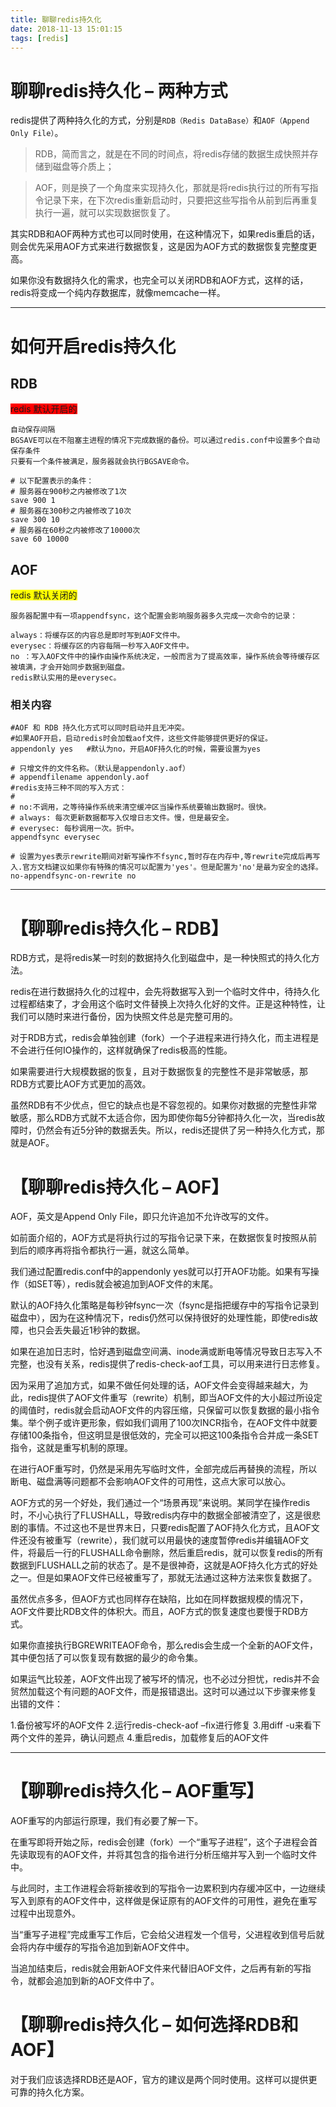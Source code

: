 ```yaml
---
title: 聊聊redis持久化
date: 2018-11-13 15:01:15
tags: [redis]
---
```


# 聊聊redis持久化 – 两种方式

redis提供了两种持久化的方式，分别是`RDB（Redis DataBase）`和`AOF（Append Only File）`。

>RDB，简而言之，就是在不同的时间点，将redis存储的数据生成快照并存储到磁盘等介质上； 


>AOF，则是换了一个角度来实现持久化，那就是将redis执行过的所有写指令记录下来，在下次redis重新启动时，只要把这些写指令从前到后再重复执行一遍，就可以实现数据恢复了。

其实RDB和AOF两种方式也可以同时使用，在这种情况下，如果redis重启的话，则会优先采用AOF方式来进行数据恢复，这是因为AOF方式的数据恢复完整度更高。

如果你没有数据持久化的需求，也完全可以关闭RDB和AOF方式，这样的话，redis将变成一个纯内存数据库，就像memcache一样。

---

<!--more-->

# 如何开启redis持久化 

## RDB
<span style="background-color: #ff0000">redis 默认开启的 </span>  

```
自动保存间隔
BGSAVE可以在不阻塞主进程的情况下完成数据的备份。可以通过redis.conf中设置多个自动保存条件
只要有一个条件被满足，服务器就会执行BGSAVE命令。

# 以下配置表示的条件：
# 服务器在900秒之内被修改了1次
save 900 1
# 服务器在300秒之内被修改了10次
save 300 10
# 服务器在60秒之内被修改了10000次
save 60 10000
```

## AOF
<span style="background-color:yellow">redis 默认关闭的</span>

```
服务器配置中有一项appendfsync，这个配置会影响服务器多久完成一次命令的记录：

always：将缓存区的内容总是即时写到AOF文件中。
everysec：将缓存区的内容每隔一秒写入AOF文件中。
no ：写入AOF文件中的操作由操作系统决定，一般而言为了提高效率，操作系统会等待缓存区被填满，才会开始同步数据到磁盘。
redis默认实用的是everysec。
```

### 相关内容
```
#AOF 和 RDB 持久化方式可以同时启动并且无冲突。  
#如果AOF开启，启动redis时会加载aof文件，这些文件能够提供更好的保证。 
appendonly yes   #默认为no，开启AOF持久化的时候，需要设置为yes

# 只增文件的文件名称。（默认是appendonly.aof）  
# appendfilename appendonly.aof 
#redis支持三种不同的写入方式：  
#  
# no:不调用，之等待操作系统来清空缓冲区当操作系统要输出数据时。很快。  
# always: 每次更新数据都写入仅增日志文件。慢，但是最安全。
# everysec: 每秒调用一次。折中。
appendfsync everysec  

# 设置为yes表示rewrite期间对新写操作不fsync,暂时存在内存中,等rewrite完成后再写入.官方文档建议如果你有特殊的情况可以配置为'yes'。但是配置为'no'是最为安全的选择。
no-appendfsync-on-rewrite no  
```

---

# 【聊聊redis持久化 – RDB】

RDB方式，是将redis某一时刻的数据持久化到磁盘中，是一种快照式的持久化方法。

redis在进行数据持久化的过程中，会先将数据写入到一个临时文件中，待持久化过程都结束了，才会用这个临时文件替换上次持久化好的文件。正是这种特性，让我们可以随时来进行备份，因为快照文件总是完整可用的。

对于RDB方式，redis会单独创建（fork）一个子进程来进行持久化，而主进程是不会进行任何IO操作的，这样就确保了redis极高的性能。

如果需要进行大规模数据的恢复，且对于数据恢复的完整性不是非常敏感，那RDB方式要比AOF方式更加的高效。

虽然RDB有不少优点，但它的缺点也是不容忽视的。如果你对数据的完整性非常敏感，那么RDB方式就不太适合你，因为即使你每5分钟都持久化一次，当redis故障时，仍然会有近5分钟的数据丢失。所以，redis还提供了另一种持久化方式，那就是AOF。

# 【聊聊redis持久化 – AOF】

AOF，英文是Append Only File，即只允许追加不允许改写的文件。

如前面介绍的，AOF方式是将执行过的写指令记录下来，在数据恢复时按照从前到后的顺序再将指令都执行一遍，就这么简单。

我们通过配置redis.conf中的appendonly yes就可以打开AOF功能。如果有写操作（如SET等），redis就会被追加到AOF文件的末尾。

默认的AOF持久化策略是每秒钟fsync一次（fsync是指把缓存中的写指令记录到磁盘中），因为在这种情况下，redis仍然可以保持很好的处理性能，即使redis故障，也只会丢失最近1秒钟的数据。

如果在追加日志时，恰好遇到磁盘空间满、inode满或断电等情况导致日志写入不完整，也没有关系，redis提供了redis-check-aof工具，可以用来进行日志修复。

因为采用了追加方式，如果不做任何处理的话，AOF文件会变得越来越大，为此，redis提供了AOF文件重写（rewrite）机制，即当AOF文件的大小超过所设定的阈值时，redis就会启动AOF文件的内容压缩，只保留可以恢复数据的最小指令集。举个例子或许更形象，假如我们调用了100次INCR指令，在AOF文件中就要存储100条指令，但这明显是很低效的，完全可以把这100条指令合并成一条SET指令，这就是重写机制的原理。

在进行AOF重写时，仍然是采用先写临时文件，全部完成后再替换的流程，所以断电、磁盘满等问题都不会影响AOF文件的可用性，这点大家可以放心。

AOF方式的另一个好处，我们通过一个“场景再现”来说明。某同学在操作redis时，不小心执行了FLUSHALL，导致redis内存中的数据全部被清空了，这是很悲剧的事情。不过这也不是世界末日，只要redis配置了AOF持久化方式，且AOF文件还没有被重写（rewrite），我们就可以用最快的速度暂停redis并编辑AOF文件，将最后一行的FLUSHALL命令删除，然后重启redis，就可以恢复redis的所有数据到FLUSHALL之前的状态了。是不是很神奇，这就是AOF持久化方式的好处之一。但是如果AOF文件已经被重写了，那就无法通过这种方法来恢复数据了。

虽然优点多多，但AOF方式也同样存在缺陷，比如在同样数据规模的情况下，AOF文件要比RDB文件的体积大。而且，AOF方式的恢复速度也要慢于RDB方式。

如果你直接执行BGREWRITEAOF命令，那么redis会生成一个全新的AOF文件，其中便包括了可以恢复现有数据的最少的命令集。

如果运气比较差，AOF文件出现了被写坏的情况，也不必过分担忧，redis并不会贸然加载这个有问题的AOF文件，而是报错退出。这时可以通过以下步骤来修复出错的文件：

1.备份被写坏的AOF文件
2.运行redis-check-aof –fix进行修复
3.用diff -u来看下两个文件的差异，确认问题点
4.重启redis，加载修复后的AOF文件

---

# 【聊聊redis持久化 – AOF重写】

AOF重写的内部运行原理，我们有必要了解一下。

在重写即将开始之际，redis会创建（fork）一个“重写子进程”，这个子进程会首先读取现有的AOF文件，并将其包含的指令进行分析压缩并写入到一个临时文件中。

与此同时，主工作进程会将新接收到的写指令一边累积到内存缓冲区中，一边继续写入到原有的AOF文件中，这样做是保证原有的AOF文件的可用性，避免在重写过程中出现意外。

当“重写子进程”完成重写工作后，它会给父进程发一个信号，父进程收到信号后就会将内存中缓存的写指令追加到新AOF文件中。

当追加结束后，redis就会用新AOF文件来代替旧AOF文件，之后再有新的写指令，就都会追加到新的AOF文件中了。

# 【聊聊redis持久化 – 如何选择RDB和AOF】

对于我们应该选择RDB还是AOF，官方的建议是两个同时使用。这样可以提供更可靠的持久化方案。
